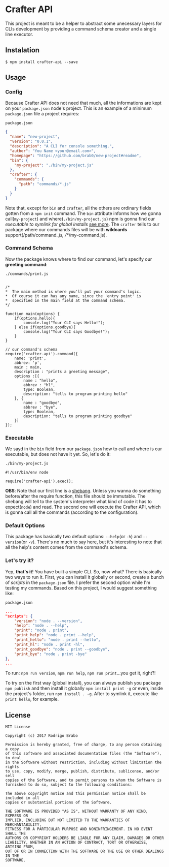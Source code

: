 Crafter API
===============
This project is meant to be a helper to abstract some unecessary layers for CLIs development by providing a command schema creator and a single line executor.

## Instalation
    $ npm install crafter-api --save

## Usage
### Config
Because Crafter API does not need that much, all the informations are kept on your `package.json` node's project. This is an example of a minimum `package.json` file a project requires:

`package.json`
```json
{
  "name": "new-project",
  "version": "0.0.1",
  "description": "A CLI for console something.",
  "author": "You Name <your@email.com>",
  "homepage": "https://github.com/brab0/new-project#readme",
  "bin": {
    "my-project": "./bin/my-project.js"
  },
  "crafter": {
    "commands": {
      "path": "commands/*.js"
    }
  }
}
```
Note that, except for `bin` and `crafter`, all the others are ordinary fields gotten from a `npm init` command. The `bin` attribute informs how we gonna call(`my-project`) and where(`./bin/my-project.js`) npm is gonna find our *executable to symlink for global installs* [see more](https://docs.npmjs.com/files/package.json#bin). The `crafter` tells to our package where our commands files will be with **wildcards** support(/path/command.*.js, /\**/my-command.js).

### Command Schema
Now the package knows where to find our command, let's specify our **greeting command**:

`./commands/print.js`
```node

/*
*  The main method is where you'll put your command's logic. 
*  Of course it can has any name, since the 'entry point' is
*  specified in the main field at the command schema.
*/

function main(options) {
    if(options.hello){
        console.log("Your CLI says Hello!");
    } else if(options.goodbye){
        console.log("Your CLI says Goodbye!");
    }
}

// our command's schema
require('crafter-api').command({
    name: 'print',
    abbrev: 'p',
    main : main,
    description : "prints a greeting message",
    options :[{
        name : "hello",
        abbrev : "hl",
        type: Boolean,
        description: "tells to program printing hello"
    }, {
        name : "goodbye",
        abbrev : "bye",
        type: Boolean,
        description: "tells to program printing goodbye"
    }]
});
```

### Executable
We sayd in the `bin` field from our `package.json` how to call and where is our executable, but does not have it yet. So, let's do it:

`./bin/my-project.js`
```node
#!/usr/bin/env node

require('crafter-api').exec();
```
**OBS**: Note that our first line is a [shebang](https://www.in-ulm.de/~mascheck/various/shebang/). Unless you wanna do something before/after the require function, this file should be immutable. The shebang will tell to the system's interpreter what kind of code it has to expect(`node`) and read. The second one will execute the Crafter API, which is gonna call all the commands (according to the configuration).

### Default Options
This package has basically two default options: `--help`(or `-h`) and `--version`(or `-v`). There's no much to say here, but it's interesting to note that all the help's content comes from the command's schema.

### Let's try it?
Yep, **that's it**! You have built a simple CLI. So, now what?
There is basically two ways to run it. First, you can install it globally or second, create a bunch of *scripts* in the `package.json` file. I prefer the second option while I'm testing my commands. Based on this project, I would suggest something like:

`package.json`
```json
...
"scripts": {
    "version": "node . --version",
    "help": "node . --help",
    "print": "node . print",
    "print_help": "node . print --help",
    "print_hello": "node . print --hello",
    "print_hl": "node . print -hl",
    "print_goodbye": "node . print --goodbye",
    "print_bye": "node . print -bye"
},
...
```
To run: `npm run version`, `npm run help`, `npm run print`...you get it, right?!

To try on the first way (global install), you can always publish you package `npm publish` and then install it globally `npm install print -g` or even, inside the project's folder, run `npm install . -g`. After to symlink it, execute like `print hello`, for example.

## License
```
MIT License

Copyright (c) 2017 Rodrigo Brabo

Permission is hereby granted, free of charge, to any person obtaining a copy
of this software and associated documentation files (the "Software"), to deal
in the Software without restriction, including without limitation the rights
to use, copy, modify, merge, publish, distribute, sublicense, and/or sell
copies of the Software, and to permit persons to whom the Software is
furnished to do so, subject to the following conditions:

The above copyright notice and this permission notice shall be included in all
copies or substantial portions of the Software.

THE SOFTWARE IS PROVIDED "AS IS", WITHOUT WARRANTY OF ANY KIND, EXPRESS OR
IMPLIED, INCLUDING BUT NOT LIMITED TO THE WARRANTIES OF MERCHANTABILITY,
FITNESS FOR A PARTICULAR PURPOSE AND NONINFRINGEMENT. IN NO EVENT SHALL THE
AUTHORS OR COPYRIGHT HOLDERS BE LIABLE FOR ANY CLAIM, DAMAGES OR OTHER
LIABILITY, WHETHER IN AN ACTION OF CONTRACT, TORT OR OTHERWISE, ARISING FROM,
OUT OF OR IN CONNECTION WITH THE SOFTWARE OR THE USE OR OTHER DEALINGS IN THE
SOFTWARE.

```
